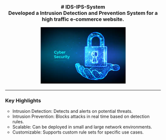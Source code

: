 

<h3 align="center">
<b># IDS-IPS-System </b><br>Developed a Intrusion Detection and Prevention System for a high traffic e-commerce website.</b>

  <p align="center">
  <img src="test.png">
</p>
<hr>
<h3><u></u>Key Highlights</h3></U>
<ul type="circle">
<li>Intrusion Detection: Detects and alerts on potential threats.</li>
<li>Intrusion Prevention: Blocks attacks in real time based on detection rules.</li>
<li>Scalable: Can be deployed in small and large network environments.</li>
<li>Customizable: Supports custom rule sets for specific use cases.</li>
  </ul>
  

